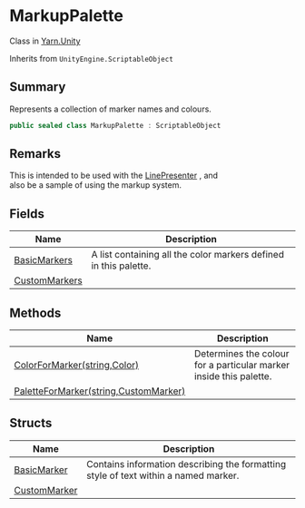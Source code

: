 # MarkupPalette

Class in [Yarn.Unity](yarn.unity.md)

Inherits from `UnityEngine.ScriptableObject`

## Summary

Represents a collection of marker names and colours.

```csharp
public sealed class MarkupPalette : ScriptableObject
```

## Remarks

This is intended to be used with the [LinePresenter](yarn.unity.linepresenter.md) , and\
also be a sample of using the markup system.

## Fields

| Name                                                       | Description                                                      |
| ---------------------------------------------------------- | ---------------------------------------------------------------- |
| [BasicMarkers](yarn.unity.markuppalette.basicmarkers.md)   | A list containing all the color markers defined in this palette. |
| [CustomMarkers](yarn.unity.markuppalette.custommarkers.md) |                                                                  |

## Methods

| Name                                                                                  | Description                                                        |
| ------------------------------------------------------------------------------------- | ------------------------------------------------------------------ |
| [ColorForMarker(string,Color)](yarn.unity.markuppalette.colorformarker.md)            | Determines the colour for a particular marker inside this palette. |
| [PaletteForMarker(string,CustomMarker)](yarn.unity.markuppalette.paletteformarker.md) |                                                                    |

## Structs

| Name                                                     | Description                                                                         |
| -------------------------------------------------------- | ----------------------------------------------------------------------------------- |
| [BasicMarker](yarn.unity.markuppalette.basicmarker.md)   | Contains information describing the formatting style of text within a named marker. |
| [CustomMarker](yarn.unity.markuppalette.custommarker.md) |                                                                                     |
